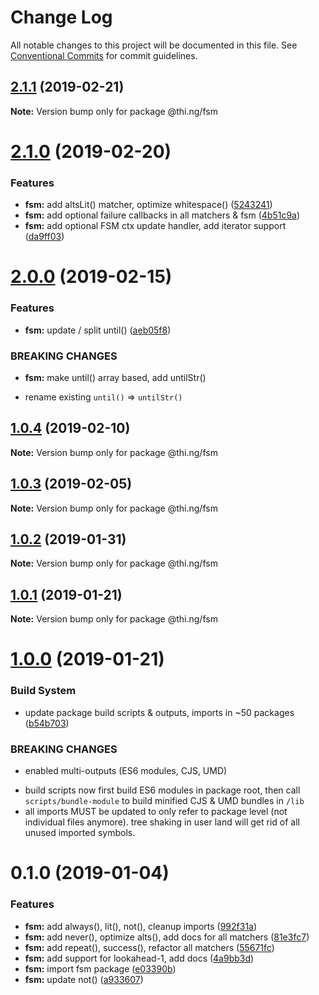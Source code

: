 # Change Log

All notable changes to this project will be documented in this file.
See [Conventional Commits](https://conventionalcommits.org) for commit guidelines.

## [2.1.1](https://github.com/thi-ng/umbrella/compare/@thi.ng/fsm@2.1.0...@thi.ng/fsm@2.1.1) (2019-02-21)

**Note:** Version bump only for package @thi.ng/fsm





# [2.1.0](https://github.com/thi-ng/umbrella/compare/@thi.ng/fsm@2.0.0...@thi.ng/fsm@2.1.0) (2019-02-20)


### Features

* **fsm:** add altsLit() matcher, optimize whitespace() ([5243241](https://github.com/thi-ng/umbrella/commit/5243241))
* **fsm:** add optional failure callbacks in all matchers & fsm ([4b51c9a](https://github.com/thi-ng/umbrella/commit/4b51c9a))
* **fsm:** add optional FSM ctx update handler, add iterator support ([da9ff03](https://github.com/thi-ng/umbrella/commit/da9ff03))





# [2.0.0](https://github.com/thi-ng/umbrella/compare/@thi.ng/fsm@1.0.4...@thi.ng/fsm@2.0.0) (2019-02-15)


### Features

* **fsm:** update / split until() ([aeb05f8](https://github.com/thi-ng/umbrella/commit/aeb05f8))


### BREAKING CHANGES

* **fsm:** make until() array based, add untilStr()

- rename existing `until()` => `untilStr()`





## [1.0.4](https://github.com/thi-ng/umbrella/compare/@thi.ng/fsm@1.0.3...@thi.ng/fsm@1.0.4) (2019-02-10)

**Note:** Version bump only for package @thi.ng/fsm





## [1.0.3](https://github.com/thi-ng/umbrella/compare/@thi.ng/fsm@1.0.2...@thi.ng/fsm@1.0.3) (2019-02-05)

**Note:** Version bump only for package @thi.ng/fsm





## [1.0.2](https://github.com/thi-ng/umbrella/compare/@thi.ng/fsm@1.0.1...@thi.ng/fsm@1.0.2) (2019-01-31)

**Note:** Version bump only for package @thi.ng/fsm





## [1.0.1](https://github.com/thi-ng/umbrella/compare/@thi.ng/fsm@1.0.0...@thi.ng/fsm@1.0.1) (2019-01-21)

**Note:** Version bump only for package @thi.ng/fsm





# [1.0.0](https://github.com/thi-ng/umbrella/compare/@thi.ng/fsm@0.1.0...@thi.ng/fsm@1.0.0) (2019-01-21)


### Build System

* update package build scripts & outputs, imports in ~50 packages ([b54b703](https://github.com/thi-ng/umbrella/commit/b54b703))


### BREAKING CHANGES

* enabled multi-outputs (ES6 modules, CJS, UMD)

- build scripts now first build ES6 modules in package root, then call
  `scripts/bundle-module` to build minified CJS & UMD bundles in `/lib`
- all imports MUST be updated to only refer to package level
  (not individual files anymore). tree shaking in user land will get rid of
  all unused imported symbols.





# 0.1.0 (2019-01-04)


### Features

* **fsm:** add always(), lit(), not(), cleanup imports ([992f31a](https://github.com/thi-ng/umbrella/commit/992f31a))
* **fsm:** add never(), optimize alts(), add docs for all matchers ([81e3fc7](https://github.com/thi-ng/umbrella/commit/81e3fc7))
* **fsm:** add repeat(), success(), refactor all matchers ([55671fc](https://github.com/thi-ng/umbrella/commit/55671fc))
* **fsm:** add support for lookahead-1, add docs ([4a9bb3d](https://github.com/thi-ng/umbrella/commit/4a9bb3d))
* **fsm:** import fsm package ([e03390b](https://github.com/thi-ng/umbrella/commit/e03390b))
* **fsm:** update not() ([a933607](https://github.com/thi-ng/umbrella/commit/a933607))
